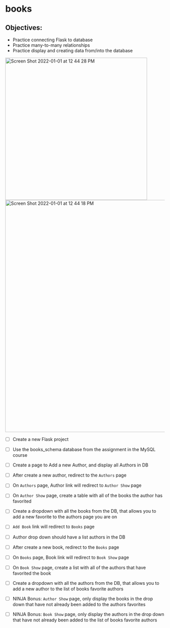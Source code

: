 # books

## Objectives:

- Practice connecting Flask to database
- Practice many-to-many relationships
- Practice display and creating data from/into the database

<img width="448" alt="Screen Shot 2022-01-01 at 12 44 28 PM" src="https://user-images.githubusercontent.com/92617960/147858895-56631665-ba2f-41e4-ae4b-32e2cece4de8.png">

<img width="731" alt="Screen Shot 2022-01-01 at 12 44 18 PM" src="https://user-images.githubusercontent.com/92617960/147858899-92699f6a-bdb3-47a1-a4ec-3a6ce1b2386e.png">

- [ ] Create a new Flask project

- [ ] Use the books_schema database from the assignment in the MySQL course

- [ ] Create a page to Add a new Author, and display all Authors in DB

- [ ] After create a new author, redirect to the `Authors` page

- [ ] On `Authors` page, Author link will redirect to `Author Show` page

- [ ] On `Author Show` page, create a table with all of the books the author has favorited

- [ ] Create a dropdown with all the books from the DB, that allows you to add a new favorite to the authors page you are on

- [ ] `Add Book` link will redirect to `Books` page

- [ ] Author drop down should have a list authors in the DB

- [ ] After create a new book, redirect to the `Books` page

- [ ] On `Books` page, Book link will redirect to `Book Show` page

- [ ] On `Book Show` page, create a list with all of the authors that have favorited the book

- [ ] Create a dropdown with all the authors from the DB, that allows you to add a new author to the list of books favorite authors

- [ ] NINJA Bonus: `Author Show` page, only display the books in the drop down that have not already been added to the authors favorites

- [ ] NINJA Bonus: `Book Show` page, only display the authors in the drop down that have not already been added to the list of books favorite authors
